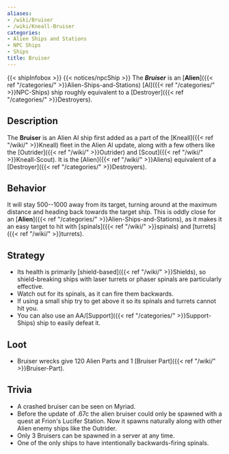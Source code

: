 ```yaml
---
aliases:
- /wiki/Bruiser
- /wiki/Kneall-Bruiser
categories:
- Alien Ships and Stations
- NPC Ships
- Ships
title: Bruiser
---
```


{{< shipInfobox >}} {{< notices/npcShip >}} The **_Bruiser_** is an [**Alien**]({{< ref "/categories/" >}}Alien-Ships-and-Stations) [AI]({{< ref "/categories/" >}}NPC-Ships) ship roughly equivalent to a [Destroyer]({{< ref "/categories/" >}}Destroyers).

## Description

The **Bruiser** is an Alien AI ship first added as a part of the [Kneall]({{< ref "/wiki/" >}}Kneall) fleet in the Alien AI update, along with a few others like the [Outrider]({{< ref "/wiki/" >}}Outrider) and [Scout]({{< ref "/wiki/" >}}Kneall-Scout). It is the [Alien]({{< ref "/wiki/" >}}Aliens) equivalent of a [Destroyer]({{< ref "/categories/" >}}Destroyers).

## Behavior

It will stay 500--1000 away from its target, turning around at the maximum distance and heading back towards the target ship. This is oddly close for an [**Alien**]({{< ref "/categories/" >}}Alien-Ships-and-Stations), as it makes it an easy target to hit with [spinals]({{< ref "/wiki/" >}}spinals) and [turrets]({{< ref "/wiki/" >}}turrets).

## Strategy

- Its health is primarily [shield-based]({{< ref "/wiki/" >}}Shields), so shield-breaking ships with laser turrets or phaser spinals are particularly effective.
- Watch out for its spinals, as it can fire them backwards.
- If using a small ship try to get above it so its spinals and turrets cannot hit you.
- You can also use an AA/[Support]({{< ref "/categories/" >}}Support-Ships) ship to easily defeat it.

## Loot

- Bruiser wrecks give 120 Alien Parts and 1 [Bruiser Part]({{< ref "/wiki/" >}}Bruiser-Part).

## Trivia

- A crashed bruiser can be seen on Myriad.
- Before the update of .67c the alien bruiser could only be spawned with a quest at Frion's Lucifer Station. Now it spawns naturally along with other Alien enemy ships like the Outrider.
- Only 3 Bruisers can be spawned in a server at any time.
- One of the only ships to have intentionally backwards-firing spinals.